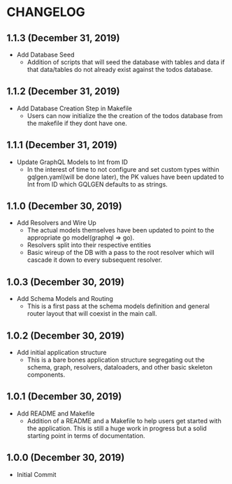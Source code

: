 # CHANGELOG

## 1.1.3 (December 31, 2019)

- Add Database Seed
  - Addition of scripts that will seed the database
    with tables and data if that data/tables do
    not already exist against the todos database.

## 1.1.2 (December 31, 2019)

- Add Database Creation Step in Makefile
  - Users can now initialize the the creation of
    the todos database from the makefile if they
    dont have one.

## 1.1.1 (December 31, 2019)

- Update GraphQL Models to Int from ID
  - In the interest of time to not configure and set
    custom types within gqlgen.yaml(will be done later),
    the PK values have been updated to Int from ID which
    GQLGEN defaults to as strings.

## 1.1.0 (December 30, 2019)

- Add Resolvers and Wire Up
  - The actual models themselves have been updated to point
    to the appropriate go model(graphql => go).
  - Resolvers split into their respective entities
  - Basic wireup of the DB with a pass to the root resolver
    which will cascade it down to every subsequent resolver.

## 1.0.3 (December 30, 2019)

- Add Schema Models and Routing
  - This is a first pass at the schema models
    definition and general router layout
    that will coexist in the main call.

## 1.0.2 (December 30, 2019)

- Add initial application structure
  - This is a bare bones application structure
    segregating out the schema, graph, resolvers,
    dataloaders, and other basic skeleton components.

## 1.0.1 (December 30, 2019)

- Add README and Makefile
  - Addition of a README and a Makefile to help users
    get started with the application. This is still a huge
    work in progress but a solid starting point in terms of
    documentation.

## 1.0.0 (December 30, 2019)

- Initial Commit
